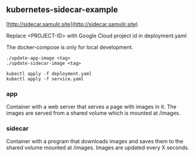 ## kubernetes-sidecar-example

[http://sidecar.samulir.site](http://sidecar.samulir.site)

Replace \<PROJECT-ID\> with Google Cloud project id in deployment.yaml

The docker-compose is only for local development.

```console
./update-app-image <tag>
./update-sidecar-image <tag>

kubectl apply -f deployment.yaml
kubectl apply -f service.yaml
```

### app
Container with a web server that serves a page with images in it. The images are served from a shared volume which is mounted at /images.

### sidecar
Container with a program that downloads images and saves them to the shared volume mounted at /images. Images are updated every X seconds.

